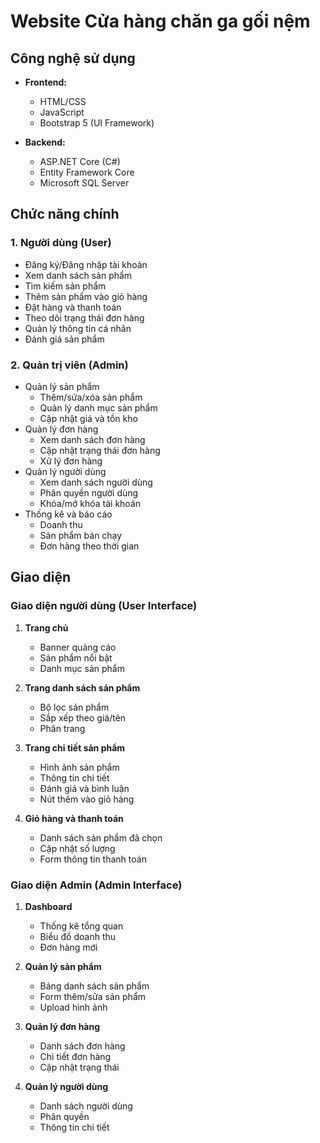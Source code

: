 # Website Cửa hàng chăn ga gối nệm

## Công nghệ sử dụng

- **Frontend:**
  - HTML/CSS
  - JavaScript
  - Bootstrap 5 (UI Framework)

- **Backend:**
  - ASP.NET Core (C#)
  - Entity Framework Core
  - Microsoft SQL Server

## Chức năng chính

### 1. Người dùng (User)
- Đăng ký/Đăng nhập tài khoản
- Xem danh sách sản phẩm
- Tìm kiếm sản phẩm
- Thêm sản phẩm vào giỏ hàng
- Đặt hàng và thanh toán
- Theo dõi trạng thái đơn hàng
- Quản lý thông tin cá nhân
- Đánh giá sản phẩm

### 2. Quản trị viên (Admin)
- Quản lý sản phẩm
  - Thêm/sửa/xóa sản phẩm
  - Quản lý danh mục sản phẩm
  - Cập nhật giá và tồn kho
- Quản lý đơn hàng
  - Xem danh sách đơn hàng
  - Cập nhật trạng thái đơn hàng
  - Xử lý đơn hàng
- Quản lý người dùng
  - Xem danh sách người dùng
  - Phân quyền người dùng
  - Khóa/mở khóa tài khoản
- Thống kê và báo cáo
  - Doanh thu
  - Sản phẩm bán chạy
  - Đơn hàng theo thời gian

## Giao diện

### Giao diện người dùng (User Interface)
1. **Trang chủ**
   - Banner quảng cáo
   - Sản phẩm nổi bật
   - Danh mục sản phẩm

2. **Trang danh sách sản phẩm**
   - Bộ lọc sản phẩm
   - Sắp xếp theo giá/tên
   - Phân trang

3. **Trang chi tiết sản phẩm**
   - Hình ảnh sản phẩm
   - Thông tin chi tiết
   - Đánh giá và bình luận
   - Nút thêm vào giỏ hàng

4. **Giỏ hàng và thanh toán**
   - Danh sách sản phẩm đã chọn
   - Cập nhật số lượng
   - Form thông tin thanh toán

### Giao diện Admin (Admin Interface)
1. **Dashboard**
   - Thống kê tổng quan
   - Biểu đồ doanh thu
   - Đơn hàng mới

2. **Quản lý sản phẩm**
   - Bảng danh sách sản phẩm
   - Form thêm/sửa sản phẩm
   - Upload hình ảnh

3. **Quản lý đơn hàng**
   - Danh sách đơn hàng
   - Chi tiết đơn hàng
   - Cập nhật trạng thái

4. **Quản lý người dùng**
   - Danh sách người dùng
   - Phân quyền
   - Thông tin chi tiết
